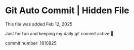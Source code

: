 # Git Auto Commit | Hidden File

This file was added Feb 12, 2025

Just for fun and keeping my daily git commit active 🤪

commit number: 1810825
